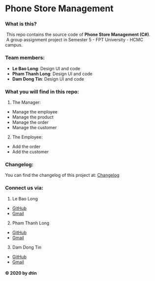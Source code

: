 # Phone Store Management

### What is this?
 This repo contains the source code of **Phone Store Management (C#)**.\
 A group assignment project in Semester 5 - FPT University - HCMC campus.

### Team members:
  - **Le Bao Long**: Design UI and code
  - **Pham Thanh Long**: Design UI and code
  - **Dam Dong Tin**: Design UI and code
  
### What you will find in this repo:
1. The Manager:
 - Manage the employee
 - Manage the product
 - Manage the order
 - Manage the customer

2. The Employee:
 - Add the order
 - Add the customer

 ### Changelog:
  You can find the changelog of this project at: [Changelog](https://github.com/dtin/PhoneStoreProject/blob/master/Changelog.md)
 
 ### Connect us via:
1. Le Bao Long
- [GitHub](https://github.com/longlb88)
- [Gmail](mailto:longlebao2000@gmail.com)

2. Pham Thanh Long
- [GitHub](https://github.com/redore1234)
- [Gmail](mailto:ptlong0311@gmail.com)
 
3. Dam Dong Tin
- [GitHub](https://github.com/dtin)
- [Gmail](mailto:damdongtin@gmail.com) 

 #### © 2020 by dtin
